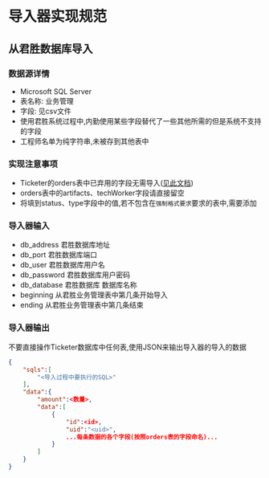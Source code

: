 # 导入器实现规范

## 从君胜数据库导入

### 数据源详情

* Microsoft SQL Server
* 表名称: 业务管理
* 字段: 见csv文件
* 使用君胜系统过程中,内勤使用某些字段替代了一些其他所需的但是系统不支持的字段
* 工程师名单为纯字符串,未被存到其他表中

### 实现注意事项

* Ticketer的orders表中已弃用的字段无需导入([见此文档](%E7%9B%AE%E6%A0%87%E6%95%B0%E6%8D%AE%E5%AE%9A%E4%B9%89.md))
* orders表中的artifacts、techWorker字段请直接留空
* 将填到status、type字段中的值,若不包含在`强制格式要求`要求的表中,需要添加

### 导入器输入

* db_address 君胜数据库地址
* db_port 君胜数据库端口
* db_user 君胜数据库用户名
* db_password 君胜数据库用户密码
* db_database 君胜数据库 数据库名称
* beginning  从君胜业务管理表中第几条开始导入
* ending     从君胜业务管理表中第几条结束

### 导入器输出

不要直接操作Ticketer数据库中任何表,使用JSON来输出导入器的导入的数据

```JSON
{
    "sqls":[
        "<导入过程中要执行的SQL>"
    ],
    "data":{
        "amount":<数量>,
        "data":[
            {
                "id":<id>,
                "uid":"<uid>",
                ...每条数据的各个字段(按照orders表的字段命名)...
            }
        ]
    }
}
```